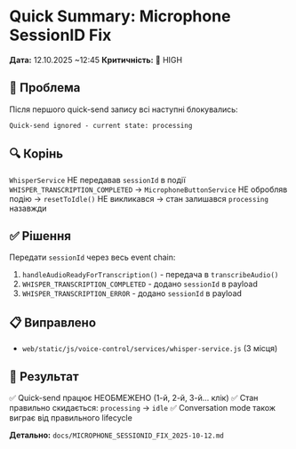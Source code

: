 # Quick Summary: Microphone SessionID Fix

**Дата:** 12.10.2025 ~12:45
**Критичність:** 🔴 HIGH

## 🐛 Проблема
Після першого quick-send запису всі наступні блокувались:
```
Quick-send ignored - current state: processing
```

## 🔍 Корінь
`WhisperService` НЕ передавав `sessionId` в події `WHISPER_TRANSCRIPTION_COMPLETED` → 
`MicrophoneButtonService` НЕ обробляв подію → 
`resetToIdle()` НЕ викликався → 
стан залишався `processing` назавжди

## ✅ Рішення
Передати `sessionId` через весь event chain:

1. `handleAudioReadyForTranscription()` - передача в `transcribeAudio()`
2. `WHISPER_TRANSCRIPTION_COMPLETED` - додано `sessionId` в payload
3. `WHISPER_TRANSCRIPTION_ERROR` - додано `sessionId` в payload

## 📋 Виправлено
- `web/static/js/voice-control/services/whisper-service.js` (3 місця)

## 🎯 Результат
✅ Quick-send працює НЕОБМЕЖЕНО (1-й, 2-й, 3-й... клік)
✅ Стан правильно скидається: `processing` → `idle`
✅ Conversation mode також виграє від правильного lifecycle

**Детально:** `docs/MICROPHONE_SESSIONID_FIX_2025-10-12.md`
